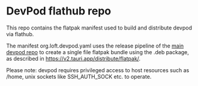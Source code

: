 # DevPod flathub repo

This repo contains the flatpak manifest used to build and distribute devpod via flathub.

The manifest org.loft.devpod.yaml uses the release pipeline of the [main devpod repo](https://github.com/loft-sh/devpod) to create a single file flatpak bundle using the .deb package, as described in https://v2.tauri.app/distribute/flatpak/.

Please note: devpod requires privileged access to host resources such as /home, unix sockets like SSH_AUTH_SOCK etc. to operate.